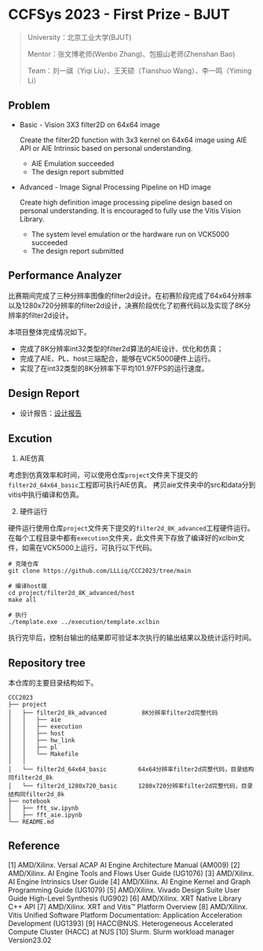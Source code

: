 # CCFSys 2023 - First Prize - BJUT

> University：北京工业大学(BJUT)
> 
> Mentor：张文博老师(Wenbo Zhang)、包振山老师(Zhenshan Bao)
> 
> Team：刘一祺（Yiqi Liu）、王天硕（Tianshuo Wang）、李一鸣（Yiming Li）


 ## Problem

- Basic  - Vision 3X3 filter2D on 64x64 image

    Create the filter2D function with 3x3 kernel on 64x64 image using AIE API or AIE Intrinsic based on personal understanding. 

    - AIE Emulation succeeded
    - The design report submitted

- Advanced  - Image Signal Processing Pipeline on HD image

    Create high definition image processing pipeline design based on personal understanding. It is encouraged to fully use the Vitis Vision Library.

    - The system level emulation or the hardware run on VCK5000 succeeded
    - The design report submitted
      
## Performance Analyzer

比赛期间完成了三种分辨率图像的filter2d设计。在初赛阶段完成了64x64分辨率以及1280x720分辨率的filter2d设计，决赛阶段优化了初赛代码以及实现了8K分辨率的filter2d设计。

本项目整体完成情况如下。

- 完成了8K分辨率int32类型的filter2d算法的AIE设计、优化和仿真；
- 完成了AIE、PL、host三端配合，能够在VCK5000硬件上运行。
- 实现了在int32类型的8K分辨率下平均101.97FPS的运行速度。

## Design Report

- 设计报告：[设计报告](https://github.com/LLLiq/ccc2023_liq/blob/finals/%E5%8C%97%E4%BA%AC%E5%B7%A5%E4%B8%9A%E5%A4%A7%E5%AD%A6%E6%9E%81%E5%85%89%E9%98%9F%E6%8A%80%E6%9C%AF%E6%8A%A5%E5%91%8A_%E5%86%B3%E8%B5%9B.pdf)

## Excution

1. AIE仿真

考虑到仿真效率和时间，可以使用仓库`project`文件夹下提交的`filter2d_64x64_basic`工程即可执行AIE仿真。
拷贝aie文件夹中的src和data分到vitis中执行编译和仿真。

2. 硬件运行

硬件运行使用仓库`project`文件夹下提交的`filter2d_8K_advanced`工程硬件运行。
在每个工程目录中都有`execution`文件夹，此文件夹下存放了编译好的xclbin文件，如需在VCK5000上运行，可执行以下代码。

```shell
# 克隆仓库
git clone https://github.com/LLLiq/CCC2023/tree/main

# 编译host端
cd project/filter2d_8K_advanced/host
make all

# 执行
./template.exe ../execution/template.xclbin
```

执行完毕后，控制台输出的结果即可验证本次执行的输出结果以及统计运行时间。

## Repository tree
本仓库的主要目录结构如下。
```
CCC2023
├── project
│   ├── filter2d_8k_advanced          8K分辨率filter2d完整代码
│   │   ├── aie
│   │   ├── execution
│   │   ├── host
│   │   ├── hw_link
│   │   ├── pl
│   │   └── Makefile
│   │
│   └── filter2d_64x64_basic         64x64分辨率filter2d完整代码，目录结构同filter2d_8k
│   └── filter2d_1280x720_basic      1280x720分辨率filter2d完整代码，目录结构同filter2d_8k
├── notebook
│   ├── fft_sw.ipynb
│   ├── fft_aie.ipynb
└── README.md
```

## Reference
[1] AMD/Xilinx. Versal ACAP AI Engine Architecture Manual (AM009)
[2] AMD/Xilinx. AI Engine Tools and Flows User Guide (UG1076) 
[3] AMD/Xilinx. AI Engine Intrinsics User Guide
[4] AMD/Xilinx. AI Engine Kernel and Graph Programming Guide (UG1079)
[5] AMD/Xilinx. Vivado Design Suite User Guide High-Level Synthesis (UG902)
[6] AMD/Xilinx. XRT Native Library C++ API
[7] AMD/Xilinx. XRT and Vitis™ Platform Overview
[8] AMD/Xilinx. Vitis Unified Software Platform Documentation: Application Acceleration Development (UG1393)
[9] HACC@NUS. Heterogeneous Accelerated Compute Cluster (HACC) at NUS
[10] Slurm. Slurm workload manager Version23.02

